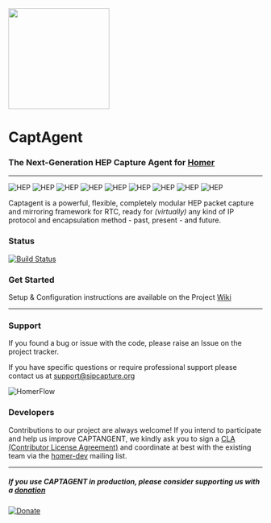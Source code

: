 <img src="https://user-images.githubusercontent.com/1423657/55069501-8348c400-5084-11e9-9931-fefe0f9874a7.png" width=200/>


CaptAgent
=========

### The Next-Generation HEP Capture Agent for [Homer](https://github.com/sipcapture/homer)
-------------
![HEP](https://img.shields.io/badge/proto-hep_eep-blue.svg)
![HEP](https://img.shields.io/badge/proto-sip-brightgreen.svg)
![HEP](https://img.shields.io/badge/proto-rtcp-brightgreen.svg)
![HEP](https://img.shields.io/badge/proto-rtcp_xr-brightgreen.svg)
![HEP](https://img.shields.io/badge/proto-rtp_stats-brightgreen.svg)
![HEP](https://img.shields.io/badge/proto-ss7_isup-brightgreen.svg)
![HEP](https://img.shields.io/badge/proto-epan-orange.svg)
![HEP](https://img.shields.io/badge/proto-diameter-orange.svg)
![HEP](https://img.shields.io/badge/proto-tls_rsa-orange.svg)

Captagent is a powerful, flexible, completely modular HEP packet capture and mirroring framework for RTC, ready for _(virtually)_ any kind of IP protocol and encapsulation method - past, present - and future.

### Status
[![Build Status](https://travis-ci.org/sipcapture/captagent.svg?branch=master)](https://travis-ci.org/sipcapture/captagent)

### Get Started
Setup & Configuration instructions are available on the Project [Wiki](https://github.com/sipcapture/captagent/wiki/Installation)

-------------

### Support
If you found a bug or issue with the code, please raise an Issue on the project tracker.

If you have specific questions or require professional support please contact us at support@sipcapture.org

![HomerFlow](http://i.imgur.com/U7UBI.png)


### Developers
Contributions to our project are always welcome! If you intend to participate and help us improve CAPTANGENT, we kindly ask you to sign a [CLA (Contributor License Agreement)](http://cla.qxip.net) and coordinate at best with the existing team via the [homer-dev](http://groups.google.com/group/homer-dev) mailing list.


----------

##### If you use CAPTAGENT in production, please consider supporting us with a [donation](https://www.paypal.com/cgi-bin/webscr?cmd=_donations&business=donation%40sipcapture%2eorg&lc=US&item_name=SIPCAPTURE&no_note=0&currency_code=EUR&bn=PP%2dDonationsBF%3abtn_donateCC_LG%2egif%3aNonHostedGuest)

[![Donate](https://www.paypalobjects.com/en_US/i/btn/btn_donateCC_LG.gif)](https://www.paypal.com/cgi-bin/webscr?cmd=_donations&business=donation%40sipcapture%2eorg&lc=US&item_name=SIPCAPTURE&no_note=0&currency_code=EUR&bn=PP%2dDonationsBF%3abtn_donateCC_LG%2egif%3aNonHostedGuest)
